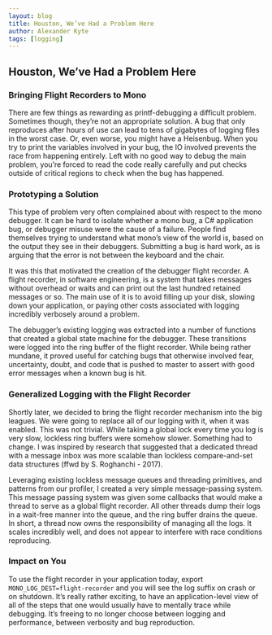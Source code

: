 ```yaml
---
layout: blog
title: Houston, We’ve Had a Problem Here
author: Alexander Kyte
tags: [logging]
---
```


## Houston, We’ve Had a Problem Here ##

### Bringing Flight Recorders to Mono ###

There are few things as rewarding as printf-debugging a difficult problem.
Sometimes though, they’re not an appropriate solution. A bug that only 
reproduces after hours of use can lead to tens of gigabytes of logging files in
the worst case. Or, even worse, you might have a Heisenbug. When you try to 
print the variables involved in your bug, the IO involved prevents the race 
from happening entirely. Left with no good way to debug the main problem, 
you’re forced to read the code really carefully and put checks outside of 
critical regions to check when the bug has happened. 

### Prototyping a Solution ###

This type of problem very often complained about with respect to the mono
debugger. It can be hard to isolate whether a mono bug, a C# application bug,
or debugger misuse were the cause of a failure. People find themselves trying 
to understand what mono’s view of the world is, based on the output they see
in their debuggers. Submitting a bug is hard work, as is arguing that the
error is not between the keyboard and the chair. 

It was this that motivated the creation of the debugger flight recorder. 
A flight recorder, in software engineering, is a system that takes messages
without overhead or waits and can print out the last hundred retained messages
or so. The main use of it is to avoid filling up your disk, slowing down your
application, or paying other costs associated with logging incredibly 
verbosely around a problem. 

The debugger’s existing logging was extracted into a number of functions that 
created a global state machine for the debugger. These transitions were logged
into the ring buffer of the flight recorder. While being rather mundane, it 
proved useful for catching bugs that otherwise involved fear, uncertainty, 
doubt, and code that is pushed to master to assert with good error messages 
when a known bug is hit. 

### Generalized Logging with the Flight Recorder ###

Shortly later, we decided to bring the flight recorder mechanism into the big
leagues. We were going to replace all of our logging with it, when it was 
enabled. This was not trivial. While taking a global lock every time you log is
very slow, lockless ring buffers were somehow slower. Something had to change.
I was inspired by research that suggested that a dedicated thread with a message 
inbox was more scalable than lockless compare-and-set data structures 
(ffwd by S. Roghanchi - 2017). 

Leveraging existing lockless message queues and threading primitives, and 
patterns from our profiler, I created a very simple message-passing system.
This message passing system was given some callbacks that would make a thread 
to serve as a global flight recorder. All other threads dump their logs in a 
wait-free manner into the queue, and the ring buffer drains the queue. 
In short, a thread now owns the responsibility of managing all the logs.
It scales incredibly well, and does not appear to interfere with race 
conditions reproducing. 

### Impact on You ###

To use the flight recorder in your application today, export 
`MONO_LOG_DEST=flight-recorder` and you will see the log suffix on crash or on
shutdown. It’s really rather exciting, to have an application-level view of all
of the steps that one would usually have to mentally trace while debugging. It’s
freeing to no longer choose between logging and performance, between verbosity 
and bug reproduction.







